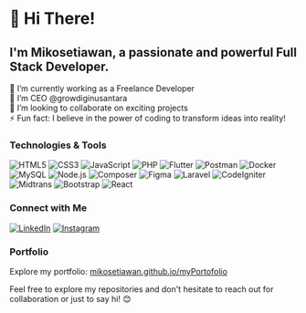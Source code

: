 # 👋 Hi There!

<!--
**mikosetiawan/mikosetiawan** is a ✨ _special_ ✨ repository because its `README.md` (this file) appears on your GitHub profile.
-->

## I'm Mikosetiawan, a passionate and powerful Full Stack Developer.

🔭 I’m currently working as a Freelance Developer  
🌱 I’m CEO @growdiginusantara  
👯 I’m looking to collaborate on exciting projects  
⚡ Fun fact: I believe in the power of coding to transform ideas into reality!

### Technologies & Tools
![HTML5](https://img.shields.io/badge/-HTML5-red?style=flat&logo=html5)
![CSS3](https://img.shields.io/badge/-CSS3-purple?style=flat&logo=css3)
![JavaScript](https://img.shields.io/badge/-JavaScript-black?style=flat&logo=javascript)
![PHP](https://img.shields.io/badge/-PHP-777BB4?style=flat&logo=php&logoColor=white)
![Flutter]([https://img.shields.io/badge/-Kotlin-0095D5?style=flat&logo=kotlin&logoColor=white](https://img.shields.io/badge/-Flutter-0095D5?style=flat&logo=flutter&logoColor=white))
![Postman](https://img.shields.io/badge/-Postman-FF6C37?style=flat&logo=postman&logoColor=white)
![Docker](https://img.shields.io/badge/-Docker-blue?style=flat&logo=docker)
![MySQL](https://img.shields.io/badge/-MySQL-4479A1?style=flat&logo=mysql&logoColor=white)
![Node.js](https://img.shields.io/badge/-Node.js-green?style=flat&logo=node.js)
![Composer](https://img.shields.io/badge/-Composer-885630?style=flat&logo=composer&logoColor=white)
![Figma](https://img.shields.io/badge/-Figma-F24E1E?style=flat&logo=figma&logoColor=white)
![Laravel](https://img.shields.io/badge/-Laravel-FF2D20?style=flat&logo=laravel&logoColor=white)
![CodeIgniter](https://img.shields.io/badge/-CodeIgniter-EF4223?style=flat&logo=codeigniter&logoColor=white)
![Midtrans](https://img.shields.io/badge/-Midtrans-FF7F00?style=flat)
![Bootstrap](https://img.shields.io/badge/-Bootstrap-7952B3?style=flat&logo=bootstrap&logoColor=white)
![React](https://img.shields.io/badge/-React-7952B3?style=flat&logo=react&logoColor=white)

### Connect with Me
[![LinkedIn](https://img.shields.io/badge/-LinkedIn-blue?style=flat&logo=linkedin&logoColor=white)](https://www.linkedin.com/in/mikosetiawan/)
[![Instagram](https://img.shields.io/badge/-Instagram-purple?style=flat&logo=instagram&logoColor=white)](https://www.instagram.com/_mikodev)

### Portfolio
Explore my portfolio: [mikosetiawan.github.io/myPortofolio](https://mikosetiawan.github.io/myPortofolio)

Feel free to explore my repositories and don't hesitate to reach out for collaboration or just to say hi! 😊
